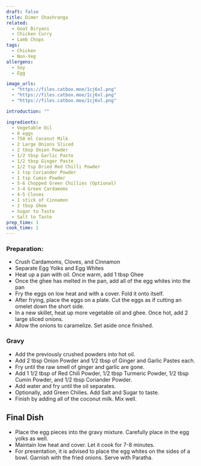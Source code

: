 ```yaml
---
draft: false
title: Dimer Shashranga
related:
  - Goat Biryani
  - Chicken Curry
  - Lamb Chops
tags:
  - Chicken
  - Non-Veg
allergens:
  - Soy
  - Egg

image_urls:
  - "https://files.catbox.moe/1cj6xl.png"
  - "https://files.catbox.moe/1cj6xl.png"
  - "https://files.catbox.moe/1cj6xl.png"

introduction: ""

ingredients:
  - Vegetable Oil
  - 8 eggs
  - 750 ml Coconut Milk
  - 2 Large Onions Sliced
  - 2 tbsp Onion Powder
  - 1/2 tbsp Garlic Paste
  - 1/2 tbsp Ginger Paste
  - 1/2 tsp Dried Red Chilli Powder
  - 1 tsp Coriander Powder
  - 1 tsp Cumin Powder
  - 5-6 Chopped Green Chillies (Optional)
  - 3-4 Green Cardamoms
  - 4-5 Cloves
  - 1 stick of Cinnamon
  - 2 tbsp Ghee
  - Sugar to Taste
  - Salt to Taste
prep_time: 1
cook_time: 1
---
```

### Preparation:

- Crush Cardamoms, Cloves, and Cinnamon
- Separate Egg Yolks and Egg Whites
- Heat up a pan with oil. Once warm, add 1 tbsp Ghee
- Once the ghee has melted in the pan, add all of the egg whites into the pan
- Fry the eggs on low heat and with a cover. Fold it onto itself.
- After frying, place the eggs on a plate. Cut the eggs as if cutting an omelet down the short side. 
- In a new skillet, heat up more vegetable oil and ghee. Once hot, add 2 large sliced onions. 
- Allow the onions to caramelize. Set aside once finished.

### Gravy
- Add the previously crushed powders into hot oil.
- Add 2 tbsp Onion Powder and 1/2 tbsp of Ginger and Garlic Pastes each.
- Fry until the raw smell of ginger and garlic are gone.
- Add 1 1/2 tbsp of Red Chili Powder, 1/2 tbsp Turmeric Powder, 1/2 tbsp Cumin Powder, and 1/2 tbsp Coriander Powder.
- Add water and fry until the oil separates. 
- Optionally, add Green Chilies. Add Salt and Sugar to taste.
- Finish by adding all of the coconut milk. Mix well.

## Final Dish
- Place the egg pieces into the gravy mixture. Carefully place in the egg yolks as well. 
- Maintain low heat and cover. Let it cook for 7-8 minutes.
- For presentation, it is advised to place the egg whites on the sides of a bowl. Garnish with the fried onions. Serve with Paratha. 
